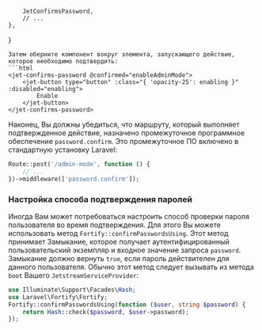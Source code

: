         JetConfirmsPassword,
        // ...
    },
}
```
Затем оберните компонент вокруг элемента, запускающего действие, которое необходимо подтвердить:
```html
<jet-confirms-password @confirmed="enableAdminMode">
    <jet-button type="button" :class="{ 'opacity-25': enabling }" :disabled="enabling">
        Enable
    </jet-button>
</jet-confirms-password>
```
Наконец, Вы должны убедиться, что маршруту, который выполняет подтвержденное действие, назначено промежуточное программное обеспечение `password.confirm`. Это промежуточное ПО включено в стандартную установку Laravel:
```php
Route::post('/admin-mode', function () {
    // ...
})->middleware(['password.confirm']);
```
### Настройка способа подтверждения паролей
Иногда Вам может потребоваться настроить способ проверки пароля пользователя во время подтверждения. Для этого Вы можете использовать метод `Fortify::confirmPasswordsUsing`. Этот метод принимает Замыкание, которое получает аутентифицированный пользовательский экземпляр и входное значение запроса `password`. Замыкание должно вернуть `true`, если пароль действителен для данного пользователя. Обычно этот метод следует вызывать из метода `boot` Вашего `JetstreamServiceProvider`:
```php
use Illuminate\Support\Facades\Hash;
use Laravel\Fortify\Fortify;
Fortify::confirmPasswordsUsing(function ($user, string $password) {
    return Hash::check($password, $user->password);
});
```
